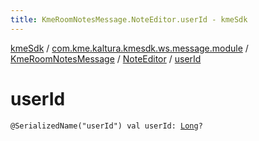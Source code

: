 ```yaml
---
title: KmeRoomNotesMessage.NoteEditor.userId - kmeSdk
---
```


[kmeSdk](../../../index.html) / [com.kme.kaltura.kmesdk.ws.message.module](../../index.html) / [KmeRoomNotesMessage](../index.html) / [NoteEditor](index.html) / [userId](./user-id.html)

# userId

`@SerializedName("userId") val userId: `[`Long`](https://kotlinlang.org/api/latest/jvm/stdlib/kotlin/-long/index.html)`?`